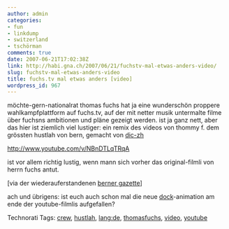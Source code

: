 ```yaml
---
author: admin
categories:
- fun
- linkdump
- switzerland
- tschörman
comments: true
date: 2007-06-21T17:02:38Z
link: http://habi.gna.ch/2007/06/21/fuchstv-mal-etwas-anders-video/
slug: fuchstv-mal-etwas-anders-video
title: fuchs.tv mal etwas anders [video]
wordpress_id: 967
---
```


möchte-gern-nationalrat thomas fuchs hat ja eine wunderschön proppere wahlkampfplattform auf fuchs.tv, auf der mit netter musik untermalte filme über fuchsns ambitionen und pläne gezeigt werden. ist ja ganz nett, aber das hier ist ziemlich viel lustiger: ein remix des videos von thommy f. dem grössten hustlah von bern, gemacht von [dic-zh](http://www.dic-zh.com)

http://www.youtube.com/v/NBnDTLqTRqA

ist vor allem richtig lustig, wenn mann sich vorher das original-filmli von herrn fuchs antut.

[via der wiederauferstandenen [berner gazette](http://www.bernergazette.ch/archives/002193.html)]

ach und übrigens: ist euch auch schon mal die neue [dock](http://en.wikipedia.org/wiki/Dock_(computing))-animation am ende der youtube-filmlis aufgefallen?





Technorati Tags: [crew](http://www.technorati.com/tag/crew), [hustlah](http://www.technorati.com/tag/hustlah), [lang:de](http://www.technorati.com/tag/lang:de), [thomasfuchs](http://www.technorati.com/tag/thomasfuchs), [video](http://www.technorati.com/tag/video), [youtube](http://www.technorati.com/tag/youtube)





